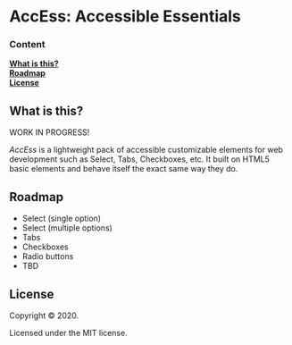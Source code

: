 # AccEss: Accessible Essentials

### Content

**[What is this?](#what-is-this)**  
**[Roadmap](#roadmap)**  
**[License](#license)**

## What is this?

WORK IN PROGRESS!

_AccEss_ is a lightweight pack of accessible customizable elements for web development such as Select, Tabs, Checkboxes, etc. It built on HTML5 basic elements and behave itself the exact same way they do.

## Roadmap
- Select (single option)
- Select (multiple options)
- Tabs
- Checkboxes
- Radio buttons
- TBD

## License

Copyright © 2020.

Licensed under the MIT license.
